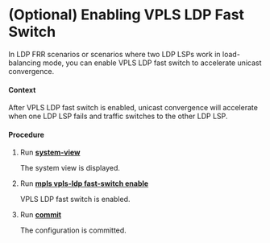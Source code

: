 (Optional) Enabling VPLS LDP Fast Switch
========================================

In LDP FRR scenarios or scenarios where two LDP LSPs work in load-balancing mode, you can enable VPLS LDP fast switch to accelerate unicast convergence.

#### Context

After VPLS LDP fast switch is enabled, unicast convergence will accelerate when one LDP LSP fails and traffic switches to the other LDP LSP.


#### Procedure

1. Run [**system-view**](cmdqueryname=system-view)
   
   
   
   The system view is displayed.
2. Run [**mpls vpls-ldp fast-switch enable**](cmdqueryname=mpls+vpls-ldp+fast-switch+enable)
   
   
   
   VPLS LDP fast switch is enabled.
3. Run [**commit**](cmdqueryname=commit)
   
   
   
   The configuration is committed.